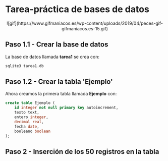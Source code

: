 # Tarea-práctica de bases de datos

<div align=center>![gif](https://www.gifmaniacos.es/wp-content/uploads/2019/04/peces-gif-gifmaniacos.es-15.gif)</div>

<div align=justify>

## Paso 1.1 - Crear la base de datos
La base de datos llamada **tarea1** se crea con:
```bash
sqlite3 tarea1.db
``` 

## Paso 1.2 - Crear la tabla 'Ejemplo'

Ahora creamos la primera tabla llamada **Ejemplo** con:
```sql
create table Ejemplo (
    id integer not null primary key autoincrement,
    texto text,
    entero integer,
    decimal real,
    fecha date,
    booleano boolean
);
```
## Paso 2 - Inserción de los 50 registros en la tabla

</div>
